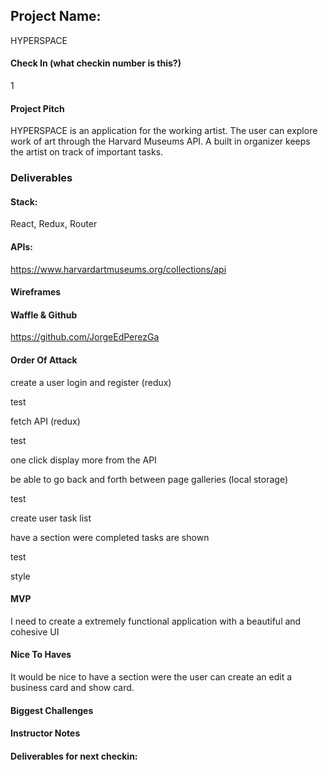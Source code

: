 ## Project Name:

HYPERSPACE

#### Check In (what checkin number is this?)

1

#### Project Pitch

HYPERSPACE is an application for the working artist. The user can explore work of art through the Harvard Museums API. A built in organizer keeps the artist on track of important tasks.

### Deliverables

#### Stack:

React, Redux, Router

#### APIs:

https://www.harvardartmuseums.org/collections/api

#### Wireframes

#### Waffle & Github

https://github.com/JorgeEdPerezGa

#### Order Of Attack

create a user login and register (redux)

test

fetch API (redux)

test

one click display more from the API

be able to go back and forth between page galleries (local storage)

test

create user task list

have a section were completed tasks are shown

test

style

#### MVP

I need to create a extremely functional application with a beautiful and cohesive UI

#### Nice To Haves

It would be nice to have a section were the user can create an edit a business card and show card.

#### Biggest Challenges

#### Instructor Notes

#### Deliverables for next checkin:
